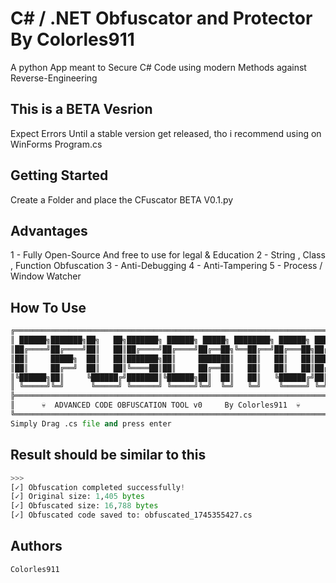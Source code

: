 # C# / .NET Obfuscator and Protector By Colorles911

 A python App meant to Secure C# Code using modern Methods against Reverse-Engineering
## This is a BETA Vesrion
Expect Errors Until a stable version get released, tho i recommend using on WinForms Program.cs
## Getting Started
Create a Folder and place the CFuscator BETA V0.1.py

## Advantages
1 - Fully Open-Source And free to use for legal & Education
2 - String , Class , Function Obfuscation
3 - Anti-Debugging
4 - Anti-Tampering
5 - Process / Window Watcher

## How To Use
```PYTHON
╔═══════════════════════════════════════════════════════════════════════════╗
║ ██████╗███████╗██╗   ██╗███████╗ ██████╗ █████╗ ████████╗ ██████╗ ██████╗ ║
║██╔════╝██╔════╝██║   ██║██╔════╝██╔════╝██╔══██╗╚══██╔══╝██╔═══██╗██╔══██╗║
║██║     █████╗  ██║   ██║███████╗██║     ███████║   ██║   ██║   ██║██████╔╝║
║██║     ██╔══╝  ██║   ██║╚════██║██║     ██╔══██║   ██║   ██║   ██║██╔══██╗║
║╚██████╗██║     ╚██████╔╝███████║╚██████╗██║  ██║   ██║   ╚██████╔╝██║  ██║║
║ ╚═════╝╚═╝      ╚═════╝ ╚══════╝ ╚═════╝╚═╝  ╚═╝   ╚═╝    ╚═════╝ ╚═╝  ╚═╝║
╠═══════════════════════════════════════════════════════════════════════════╣
║      💀  ADVANCED CODE OBFUSCATION TOOL v0     By Colorles911  💀         ║
╚═══════════════════════════════════════════════════════════════════════════╝
Simply Drag .cs file and press enter
```
## Result should be similar to this
```PYTHON
>>>
[✓] Obfuscation completed successfully!
[✓] Original size: 1,405 bytes
[✓] Obfuscated size: 16,788 bytes
[✓] Obfuscated code saved to: obfuscated_1745355427.cs
```

## Authors

    Colorles911
